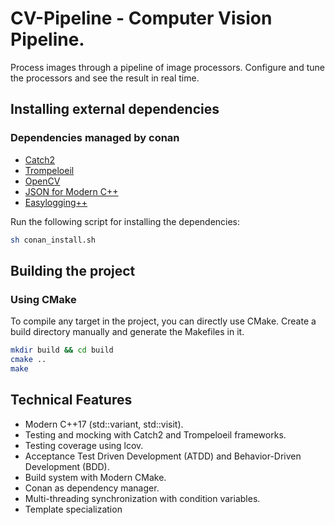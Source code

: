 # CV-Pipeline - Computer Vision Pipeline.

Process images through a pipeline of image processors. Configure and tune the processors and see the result in real time. 

## Installing external dependencies

### Dependencies managed by conan
- [Catch2](https://github.com/catchorg/Catch2)
- [Trompeloeil](https://github.com/rollbear/trompeloeil)
- [OpenCV](https://github.com/opencv/opencv)
- [JSON for Modern C++](https://github.com/nlohmann/json) 
- [Easylogging++](https://github.com/amrayn/easyloggingpp)

Run the following script for installing the dependencies:

```bash
sh conan_install.sh
```

## Building the project

### Using CMake

To compile any target in the project, you can directly use CMake. Create a build directory manually and generate the 
Makefiles in it. 

```bash
mkdir build && cd build
cmake ..
make
```

## Technical Features
- Modern C++17 (std::variant, std::visit).
- Testing and mocking with Catch2 and Trompeloeil frameworks.
- Testing coverage using lcov. 
- Acceptance Test Driven Development (ATDD) and Behavior-Driven Development (BDD).
- Build system with Modern CMake.
- Conan as dependency manager.
- Multi-threading synchronization with condition variables.
- Template specialization